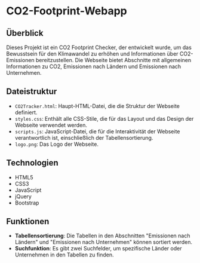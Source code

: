 # CO2-Footprint-Webapp

## Überblick

Dieses Projekt ist ein CO2 Footprint Checker, der entwickelt wurde, um das Bewusstsein für den Klimawandel zu erhöhen und Informationen über CO2-Emissionen bereitzustellen. Die Webseite bietet Abschnitte mit allgemeinen Informationen zu CO2, Emissionen nach Ländern und Emissionen nach Unternehmen.

## Dateistruktur

- `CO2Tracker.html`: Haupt-HTML-Datei, die die Struktur der Webseite definiert.
- `styles.css`: Enthält alle CSS-Stile, die für das Layout und das Design der Webseite verwendet werden.
- `scripts.js`: JavaScript-Datei, die für die Interaktivität der Webseite verantwortlich ist, einschließlich der Tabellensortierung.
- `logo.png`: Das Logo der Webseite.

## Technologien

- HTML5
- CSS3
- JavaScript
- jQuery
- Bootstrap

## Funktionen

- **Tabellensortierung**: Die Tabellen in den Abschnitten "Emissionen nach Ländern" und "Emissionen nach Unternehmen" können sortiert werden.
- **Suchfunktion**: Es gibt zwei Suchfelder, um spezifische Länder oder Unternehmen in den Tabellen zu finden.
